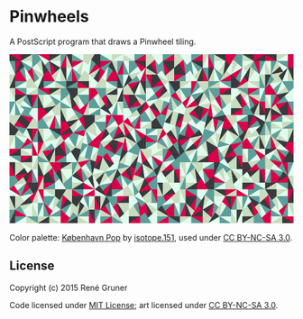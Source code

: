 # Pinwheels

A PostScript program that draws a Pinwheel tiling.

[<img alt='The result of running the program.'
    src='pinwheels.png' width='600' height='300'>](pinwheels.png)

Color palette: [København Pop][] by [isotope.151][],
used under [CC BY-NC-SA 3.0][].

## License

Copyright (c) 2015 René Gruner

Code licensed under [MIT License](LICENSE);
art licensed under [CC BY-NC-SA 3.0][].

[København Pop]:   http://www.colourlovers.com/palette/176004/København_Pop
[isotope.151]:     http://www.colourlovers.com/lover/isotope.151
[CC BY-NC-SA 3.0]: https://creativecommons.org/licenses/by-nc-sa/3.0/
